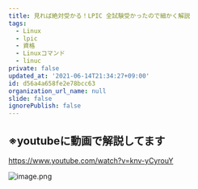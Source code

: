 ```yaml
---
title: 見れば絶対受かる！LPIC 全試験受かったので細かく解説
tags:
  - Linux
  - lpic
  - 資格
  - Linuxコマンド
  - linuc
private: false
updated_at: '2021-06-14T21:34:27+09:00'
id: d56a4a658fe2e78bcc63
organization_url_name: null
slide: false
ignorePublish: false
---
```

※youtubeに動画で解説してます
-
https://www.youtube.com/watch?v=knv-yCyrouY

![image.png](https://qiita-image-store.s3.ap-northeast-1.amazonaws.com/0/924512/8d2f719d-9aaa-51e9-5230-5cc1b194f5c0.png)
